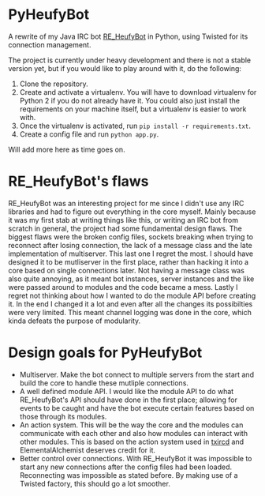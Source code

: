 PyHeufyBot
==========

A rewrite of my Java IRC bot [RE_HeufyBot](https://github.com/Heufneutje/RE_HeufyBot) in Python, 
using Twisted for its connection management.

The project is currently under heavy development and there is not a stable version yet, but if you
would like to play around with it, do the following:

1. Clone the repository.
2. Create and activate a virtualenv. You will have to download virtualenv for Python 2 if you do not
already have it. You could also just install the requirements on your machine itself, but a
virtualenv is easier to work with.
3. Once the virtualenv is activated, run `pip install -r requirements.txt`.
4. Create a config file and run `python app.py`.

Will add more here as time goes on.

RE_HeufyBot's flaws
===================

RE_HeufyBot was an interesting project for me since I didn't use any IRC libraries and had to figure
out everything in the core myself. Mainly because it was my first stab at writing things like 
this, or writing an IRC bot from scratch in general, the project had some fundamental design flaws.
The biggest flaws were the broken config files, sockets breaking when trying to reconnect after
losing connection, the lack of a message class and the late implementation of multiserver. This last
one I regret the most. I should have designed it to be mutliserver in the first place, rather than
hacking it into a core based on single connections later. Not having a message class was also quite
annoying, as it meant bot instances, server instances and the like were passed around to modules and
the code became a mess. Lastly I regret not thinking about how I wanted to do the module API before
creating it. In the end I changed it a lot and even after all the changes its possibilties were very
limited. This meant channel logging was done in the core, which kinda defeats the purpose of
modularity.

Design goals for PyHeufyBot
===========================

- Multiserver. Make the bot connect to multiple servers from the start and build the core to handle
  these mutliple connections.
- A well defined module API. I would like the module API to do what RE_HeufyBot's API should have
  done in the first place; allowing for events to be caught and have the bot execute certain 
  features based on those through its modules.
- An action system. This will be the way the core and the modules can communicate with each other
  and also how modules can interact with other modules. This is based on the action system used in
  [txircd](https://github.com/DesertBus/txircd) and ElementalAlchemist deserves credit for it.
- Better control over connections. With RE_HeufyBot it was impossible to start any new connections 
  after the config files had been loaded. Reconnecting was impossible as stated before. By making 
  use of a Twisted factory, this should go a lot smoother.
